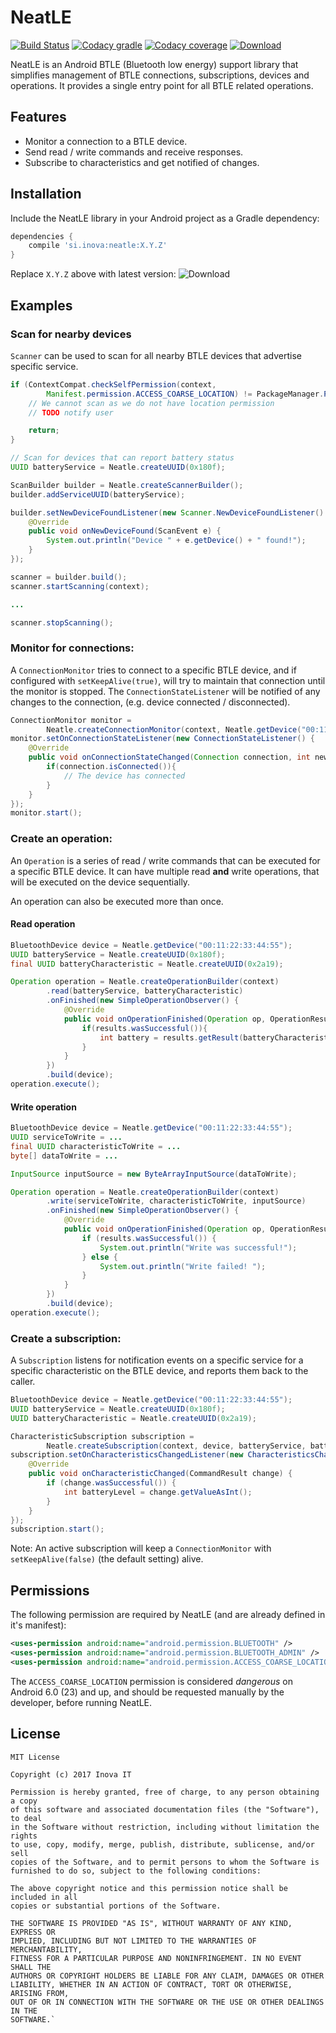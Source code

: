 # NeatLE

[![Build Status](https://img.shields.io/travis/inovait/neatle/master.svg)](https://travis-ci.org/inovait/neatle) [![Codacy gradle](https://img.shields.io/codacy/grade/009856db7a104d29b11249a8ef024716.svg)](https://www.codacy.com/app/inovait/neatle) [![Codacy coverage](https://img.shields.io/codacy/coverage/009856db7a104d29b11249a8ef024716.svg)](https://www.codacy.com/app/inovait/neatle) [ ![Download](https://api.bintray.com/packages/inovait/NeatLE/neatle/images/download.svg) ](https://bintray.com/inovait/NeatLE/neatle/_latestVersion)

NeatLE is an Android BTLE (Bluetooth low energy) support library that simplifies management of BTLE connections, subscriptions, devices and operations.
It provides a single entry point for all BTLE related operations.

## Features
 * Monitor a connection to a BTLE device.
 * Send read / write commands and receive responses.
 * Subscribe to characteristics and get notified of changes.

## Installation

Include the NeatLE library in your Android project as a Gradle dependency:
```groovy
dependencies {
    compile 'si.inova:neatle:X.Y.Z'
}
```

Replace `X.Y.Z` above with latest version: ![Download](https://api.bintray.com/packages/inovait/NeatLE/neatle/images/download.svg)

## Examples

### Scan for nearby devices

`Scanner` can be used to scan for all nearby BTLE devices that advertise specific service.

```java
if (ContextCompat.checkSelfPermission(context,
        Manifest.permission.ACCESS_COARSE_LOCATION) != PackageManager.PERMISSION_GRANTED) {
    // We cannot scan as we do not have location permission
    // TODO notify user

    return;
}

// Scan for devices that can report battery status
UUID batteryService = Neatle.createUUID(0x180f);

ScanBuilder builder = Neatle.createScannerBuilder();
builder.addServiceUUID(batteryService);

builder.setNewDeviceFoundListener(new Scanner.NewDeviceFoundListener() {
    @Override
    public void onNewDeviceFound(ScanEvent e) {
        System.out.println("Device " + e.getDevice() + " found!");
    }
});

scanner = builder.build();
scanner.startScanning(context);

...

scanner.stopScanning();
```

### Monitor for connections:

A `ConnectionMonitor` tries to connect to a specific BTLE device, and if configured with `setKeepAlive(true)`, will try to maintain that connection until the monitor is stopped.
The `ConnectionStateListener` will be notified of any changes to the connection, (e.g. device connected / disconnected).

```java
ConnectionMonitor monitor =
        Neatle.createConnectionMonitor(context, Neatle.getDevice("00:11:22:33:44:55"));
monitor.setOnConnectionStateListener(new ConnectionStateListener() {
    @Override
    public void onConnectionStateChanged(Connection connection, int newState) {
        if(connection.isConnected()){
            // The device has connected
        }
    }
});
monitor.start();
```


### Create an operation:

An `Operation` is a series of read / write commands that can be executed for a specific BTLE device.
It can have multiple read **and** write operations, that will be executed on the device sequentially.

An operation can also be executed more than once.

#### Read operation

```java
BluetoothDevice device = Neatle.getDevice("00:11:22:33:44:55");
UUID batteryService = Neatle.createUUID(0x180f);
final UUID batteryCharacteristic = Neatle.createUUID(0x2a19);

Operation operation = Neatle.createOperationBuilder(context)
        .read(batteryService, batteryCharacteristic)
        .onFinished(new SimpleOperationObserver() {
            @Override
            public void onOperationFinished(Operation op, OperationResults results) {
                if(results.wasSuccessful()){
                    int battery = results.getResult(batteryCharacteristic).getValueAsInt();
                }
            }
        })
        .build(device);
operation.execute();
```

#### Write operation

```java
BluetoothDevice device = Neatle.getDevice("00:11:22:33:44:55");
UUID serviceToWrite = ...
final UUID characteristicToWrite = ...
byte[] dataToWrite = ...

InputSource inputSource = new ByteArrayInputSource(dataToWrite);

Operation operation = Neatle.createOperationBuilder(context)
        .write(serviceToWrite, characteristicToWrite, inputSource)
        .onFinished(new SimpleOperationObserver() {
            @Override
            public void onOperationFinished(Operation op, OperationResults results) {
                if (results.wasSuccessful()) {
                    System.out.println("Write was successful!");
                } else {
                    System.out.println("Write failed! ");
                }
            }
        })
        .build(device);
operation.execute();
```

### Create a subscription:

A `Subscription` listens for notification events on a specific service for a specific characteristic on the BTLE device, and reports them back to the caller.
```java
BluetoothDevice device = Neatle.getDevice("00:11:22:33:44:55");
UUID batteryService = Neatle.createUUID(0x180f);
UUID batteryCharacteristic = Neatle.createUUID(0x2a19);

CharacteristicSubscription subscription =
        Neatle.createSubscription(context, device, batteryService, batteryCharacteristic);
subscription.setOnCharacteristicsChangedListener(new CharacteristicsChangedListener() {
    @Override
    public void onCharacteristicChanged(CommandResult change) {
        if (change.wasSuccessful()) {
            int batteryLevel = change.getValueAsInt();
        }
    }
});
subscription.start();
```
Note: An active subscription will keep a `ConnectionMonitor` with `setKeepAlive(false)` (the default setting) alive.

## Permissions

The following permission are required by NeatLE (and are already defined in it's manifest):

```xml
<uses-permission android:name="android.permission.BLUETOOTH" />
<uses-permission android:name="android.permission.BLUETOOTH_ADMIN" />
<uses-permission android:name="android.permission.ACCESS_COARSE_LOCATION" />
```
The `ACCESS_COARSE_LOCATION` permission is considered *dangerous* on Android 6.0 (23) and up, and should be requested manually by the developer, before running NeatLE.


## License

    MIT License
    
    Copyright (c) 2017 Inova IT
    
    Permission is hereby granted, free of charge, to any person obtaining a copy
    of this software and associated documentation files (the "Software"), to deal
    in the Software without restriction, including without limitation the rights
    to use, copy, modify, merge, publish, distribute, sublicense, and/or sell
    copies of the Software, and to permit persons to whom the Software is
    furnished to do so, subject to the following conditions:
    
    The above copyright notice and this permission notice shall be included in all
    copies or substantial portions of the Software.
    
    THE SOFTWARE IS PROVIDED "AS IS", WITHOUT WARRANTY OF ANY KIND, EXPRESS OR
    IMPLIED, INCLUDING BUT NOT LIMITED TO THE WARRANTIES OF MERCHANTABILITY,
    FITNESS FOR A PARTICULAR PURPOSE AND NONINFRINGEMENT. IN NO EVENT SHALL THE
    AUTHORS OR COPYRIGHT HOLDERS BE LIABLE FOR ANY CLAIM, DAMAGES OR OTHER
    LIABILITY, WHETHER IN AN ACTION OF CONTRACT, TORT OR OTHERWISE, ARISING FROM,
    OUT OF OR IN CONNECTION WITH THE SOFTWARE OR THE USE OR OTHER DEALINGS IN THE
    SOFTWARE.`
